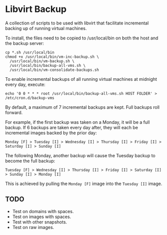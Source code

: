 # Libvirt Backup

A collection of scripts to be used with libvirt that facilitate incremental backing up of running virtual machines.

To install, the files need to be copied to /usr/local/bin on both the host and the backup server:

```
cp *.sh /usr/local/bin
chmod +x /usr/local/bin/vm-inc-backup.sh \
  /usr/local/bin/vm-backup.sh \
  /usr/local/bin/backup-all-vms.sh \
  /usr/local/bin/vm-consolidate-backups.sh
```

To enable incremental backups of all running virtual machines at midnight every day, execute:

```
echo '0 0 * * * root /usr/local/bin/backup-all-vms.sh HOST FOLDER' > /etc/cron.d/backup-vms
```

By default, a maximum of 7 incremental backups are kept. Full backups roll forward.

For example, if the first backup was taken on a Monday, it will be a full backup. If 6 backups are taken every day after, they will each be incremental images backed by the prior day:

```
Monday [F] > Tuesday [I] > Wednesday [I] > Thursday [I] > Friday [I] > Saturday [I] > Sunday [I]
```

The following Monday, another backup will cause the Tuesday backup to become the full backup:

```
Tuesday [F] > Wednesday [I] > Thursday [I] > Friday [I] > Saturday [I] > Sunday [I] > Monday [I]
```

This is achieved by pulling the `Monday [F]` image into the `Tuesday [I]` image.

## TODO
- Test on domains with spaces.
- Test on images with spaces.
- Test with other snapshots.
- Test on raw images.
